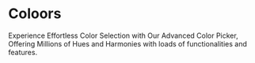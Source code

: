 # Coloors
Experience Effortless Color Selection with Our Advanced Color Picker, Offering Millions of Hues and Harmonies with loads of functionalities and features.
